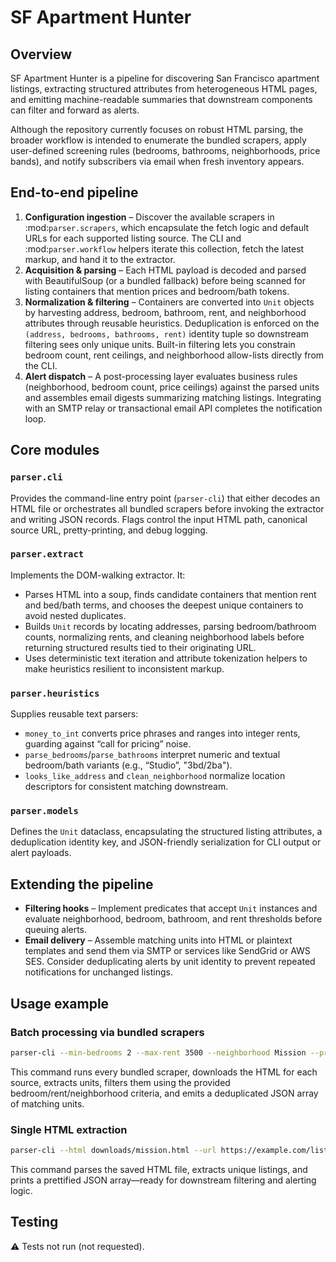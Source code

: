 # SF Apartment Hunter

## Overview
SF Apartment Hunter is a pipeline for discovering San Francisco apartment listings, extracting structured attributes from heterogeneous HTML pages, and emitting machine-readable summaries that downstream components can filter and forward as alerts.

Although the repository currently focuses on robust HTML parsing, the broader workflow is intended to enumerate the bundled scrapers, apply user-defined screening rules (bedrooms, bathrooms, neighborhoods, price bands), and notify subscribers via email when fresh inventory appears.

## End-to-end pipeline

1. **Configuration ingestion** – Discover the available scrapers in :mod:`parser.scrapers`, which encapsulate the fetch logic and default URLs for each supported listing source. The CLI and :mod:`parser.workflow` helpers iterate this collection, fetch the latest markup, and hand it to the extractor.
2. **Acquisition & parsing** – Each HTML payload is decoded and parsed with BeautifulSoup (or a bundled fallback) before being scanned for listing containers that mention prices and bedroom/bath tokens.
3. **Normalization & filtering** – Containers are converted into `Unit` objects by harvesting address, bedroom, bathroom, rent, and neighborhood attributes through reusable heuristics. Deduplication is enforced on the `(address, bedrooms, bathrooms, rent)` identity tuple so downstream filtering sees only unique units. Built-in filtering lets you constrain bedroom count, rent ceilings, and neighborhood allow-lists directly from the CLI.
4. **Alert dispatch** – A post-processing layer evaluates business rules (neighborhood, bedroom count, price ceilings) against the parsed units and assembles email digests summarizing matching listings. Integrating with an SMTP relay or transactional email API completes the notification loop.

## Core modules

### `parser.cli`
Provides the command-line entry point (`parser-cli`) that either decodes an HTML file or orchestrates all bundled scrapers before invoking the extractor and writing JSON records. Flags control the input HTML path, canonical source URL, pretty-printing, and debug logging.

### `parser.extract`
Implements the DOM-walking extractor. It:
- Parses HTML into a soup, finds candidate containers that mention rent and bed/bath terms, and chooses the deepest unique containers to avoid nested duplicates.
- Builds `Unit` records by locating addresses, parsing bedroom/bathroom counts, normalizing rents, and cleaning neighborhood labels before returning structured results tied to their originating URL.
- Uses deterministic text iteration and attribute tokenization helpers to make heuristics resilient to inconsistent markup.

### `parser.heuristics`
Supplies reusable text parsers:
- `money_to_int` converts price phrases and ranges into integer rents, guarding against “call for pricing” noise.
- `parse_bedrooms`/`parse_bathrooms` interpret numeric and textual bedroom/bath variants (e.g., “Studio”, "3bd/2ba").
- `looks_like_address` and `clean_neighborhood` normalize location descriptors for consistent matching downstream.

### `parser.models`
Defines the `Unit` dataclass, encapsulating the structured listing attributes, a deduplication identity key, and JSON-friendly serialization for CLI output or alert payloads.

## Extending the pipeline

- **Filtering hooks** – Implement predicates that accept `Unit` instances and evaluate neighborhood, bedroom, bathroom, and rent thresholds before queuing alerts.
- **Email delivery** – Assemble matching units into HTML or plaintext templates and send them via SMTP or services like SendGrid or AWS SES. Consider deduplicating alerts by unit identity to prevent repeated notifications for unchanged listings.

## Usage example

### Batch processing via bundled scrapers

```bash
parser-cli --min-bedrooms 2 --max-rent 3500 --neighborhood Mission --pretty
```

This command runs every bundled scraper, downloads the HTML for each source, extracts units, filters them using the provided bedroom/rent/neighborhood criteria, and emits a deduplicated JSON array of matching units.

### Single HTML extraction

```bash
parser-cli --html downloads/mission.html --url https://example.com/listing-page --pretty
```

This command parses the saved HTML file, extracts unique listings, and prints a prettified JSON array—ready for downstream filtering and alerting logic.

## Testing
⚠️ Tests not run (not requested).
